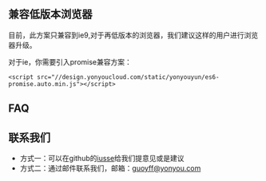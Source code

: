 ## 兼容低版本浏览器

目前，此方案只兼容到ie9,对于再低版本的浏览器，我们建议这样的用户进行浏览器升级。

对于ie，你需要引入promise兼容方案：
```
<script src="//design.yonyoucloud.com/static/yonyouyun/es6-promise.auto.min.js"></script>
```

## FAQ

## 联系我们

- 方式一：可以在github的[iusse](https://github.com/uba-templates/template-iuap-react-solution/issues)给我们提意见或是建议
- 方式二：通过邮件联系我们，邮箱：guoyff@yonyou.com